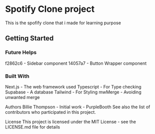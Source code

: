 # Spotify Clone project
This is the spofify clone that i made for learning purpose

## Getting Started

### Future Helps 
f2862c6 - Sidebar component
14057a7 - Button Wrapper component

### Built With
Next.js - The web framework used
Typescript - For Type checking
Supabase - A database
Tailwind - For Styling
mwMerge - Avoiding unwanted merge

Authors
Billie Thompson - Initial work - PurpleBooth
See also the list of contributors who participated in this project.

License
This project is licensed under the MIT License - see the LICENSE.md file for details

